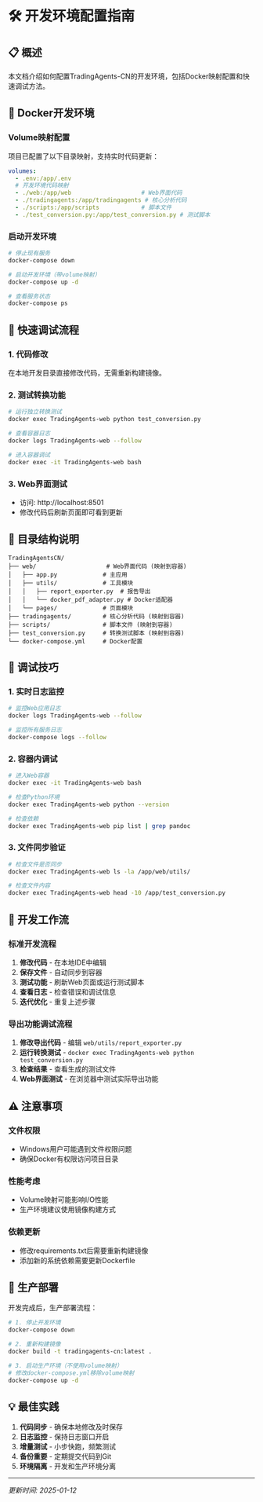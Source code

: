 # 🛠️ 开发环境配置指南

## 📋 概述

本文档介绍如何配置TradingAgents-CN的开发环境，包括Docker映射配置和快速调试方法。

## 🐳 Docker开发环境

### Volume映射配置

项目已配置了以下目录映射，支持实时代码更新：

```yaml
volumes:
  - .env:/app/.env
  # 开发环境代码映射
  - ./web:/app/web                    # Web界面代码
  - ./tradingagents:/app/tradingagents # 核心分析代码
  - ./scripts:/app/scripts            # 脚本文件
  - ./test_conversion.py:/app/test_conversion.py # 测试脚本
```

### 启动开发环境

```bash
# 停止现有服务
docker-compose down

# 启动开发环境（带volume映射）
docker-compose up -d

# 查看服务状态
docker-compose ps
```

## 🔧 快速调试流程

### 1. 代码修改
在本地开发目录直接修改代码，无需重新构建镜像。

### 2. 测试转换功能
```bash
# 运行独立转换测试
docker exec TradingAgents-web python test_conversion.py

# 查看容器日志
docker logs TradingAgents-web --follow

# 进入容器调试
docker exec -it TradingAgents-web bash
```

### 3. Web界面测试
- 访问: http://localhost:8501
- 修改代码后刷新页面即可看到更新

## 📁 目录结构说明

```
TradingAgentsCN/
├── web/                    # Web界面代码 (映射到容器)
│   ├── app.py             # 主应用
│   ├── utils/             # 工具模块
│   │   ├── report_exporter.py  # 报告导出
│   │   └── docker_pdf_adapter.py # Docker适配器
│   └── pages/             # 页面模块
├── tradingagents/         # 核心分析代码 (映射到容器)
├── scripts/               # 脚本文件 (映射到容器)
├── test_conversion.py     # 转换测试脚本 (映射到容器)
└── docker-compose.yml     # Docker配置
```

## 🧪 调试技巧

### 1. 实时日志监控
```bash
# 监控Web应用日志
docker logs TradingAgents-web --follow

# 监控所有服务日志
docker-compose logs --follow
```

### 2. 容器内调试
```bash
# 进入Web容器
docker exec -it TradingAgents-web bash

# 检查Python环境
docker exec TradingAgents-web python --version

# 检查依赖
docker exec TradingAgents-web pip list | grep pandoc
```

### 3. 文件同步验证
```bash
# 检查文件是否同步
docker exec TradingAgents-web ls -la /app/web/utils/

# 检查文件内容
docker exec TradingAgents-web head -10 /app/test_conversion.py
```

## 🔄 开发工作流

### 标准开发流程
1. **修改代码** - 在本地IDE中编辑
2. **保存文件** - 自动同步到容器
3. **测试功能** - 刷新Web页面或运行测试脚本
4. **查看日志** - 检查错误和调试信息
5. **迭代优化** - 重复上述步骤

### 导出功能调试流程
1. **修改导出代码** - 编辑 `web/utils/report_exporter.py`
2. **运行转换测试** - `docker exec TradingAgents-web python test_conversion.py`
3. **检查结果** - 查看生成的测试文件
4. **Web界面测试** - 在浏览器中测试实际导出功能

## ⚠️ 注意事项

### 文件权限
- Windows用户可能遇到文件权限问题
- 确保Docker有权限访问项目目录

### 性能考虑
- Volume映射可能影响I/O性能
- 生产环境建议使用镜像构建方式

### 依赖更新
- 修改requirements.txt后需要重新构建镜像
- 添加新的系统依赖需要更新Dockerfile

## 🚀 生产部署

开发完成后，生产部署流程：

```bash
# 1. 停止开发环境
docker-compose down

# 2. 重新构建镜像
docker build -t tradingagents-cn:latest .

# 3. 启动生产环境（不使用volume映射）
# 修改docker-compose.yml移除volume映射
docker-compose up -d
```

## 💡 最佳实践

1. **代码同步** - 确保本地修改及时保存
2. **日志监控** - 保持日志窗口开启
3. **增量测试** - 小步快跑，频繁测试
4. **备份重要** - 定期提交代码到Git
5. **环境隔离** - 开发和生产环境分离

---

*更新时间: 2025-01-12*
